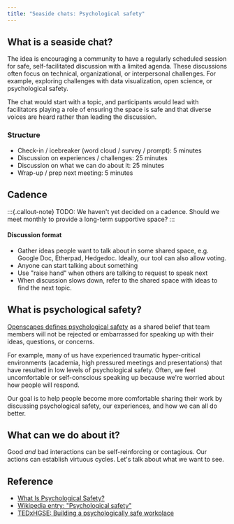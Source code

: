 ```yaml
---
title: "Seaside chats: Psychological safety"
---
```


## What is a seaside chat?

The idea is encouraging a community to have a regularly scheduled session for
safe, self-facilitated discussion with a limited agenda.
These discussions often focus on technical, organizational, or interpersonal challenges.
For example, exploring challenges with data visualization, open science, or psychological safety.

The chat would start with a topic, and participants would lead with facilitators playing
a role of ensuring the space is safe and that diverse voices are heard rather than
leading the discussion.


### Structure

* Check-in / icebreaker (word cloud / survey / prompt): 5 minutes
* Discussion on experiences / challenges: 25 minutes
* Discussion on what we can do about it: 25 minutes
* Wrap-up / prep next meeting: 5 minutes


## Cadence

:::{.callout-note}
TODO: We haven't yet decided on a cadence. Should we meet monthly to provide a long-term
supportive space?
:::

#### Discussion format

* Gather ideas people want to talk about in some shared space, e.g. Google Doc,
  Etherpad, Hedgedoc. Ideally, our tool can also allow voting.
* Anyone can start talking about something
* Use "raise hand" when others are talking to request to speak next
* When discussion slows down, refer to the shared space with ideas to find the next
  topic.


## What is psychological safety?

[Openscapes defines psychological safety](https://openscapes.github.io/series/core-lessons/team-culture.html#psychological-safety) 
as a shared belief that team members will not be rejected or embarrassed for speaking up with their ideas, questions, or concerns.

For example, many of us have experienced traumatic hyper-critical environments
(academia, high pressured meetings and presentations) that have resulted in low levels of psychological safety. Often, we feel
uncomfortable or self-conscious speaking up because we're worried about how people will
respond.

Our goal is to help people become more comfortable sharing their work by discussing
psychological safety, our experiences, and how we can all do better.


## What can we do about it?

Good _and_ bad interactions can be self-reinforcing or contagious. Our actions can
establish virtuous cycles. Let's talk about what we want to see.


## Reference

* [What Is Psychological Safety?](https://hbr.org/2023/02/what-is-psychological-safety)
* [Wikipedia entry: "Psychological safety"](https://en.wikipedia.org/wiki/Psychological_safety)
* [TEDxHGSE: Building a psychologically safe workplace](https://www.youtube.com/watch?v=LhoLuui9gX8)
